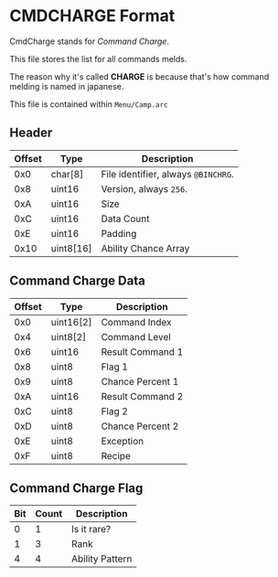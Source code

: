 # CMDCHARGE Format

CmdCharge stands for *Command Charge*.

This file stores the list for all commands melds.

The reason why it's called **CHARGE** is because that's how command melding is named in japanese.

This file is contained within `Menu/Camp.arc`


## Header
| Offset | Type  | Description
|--------|-------|------------
| 0x0     | char[8]   | File identifier, always `@BINCHRG`.
| 0x8     | uint16  | Version, always `256`.
| 0xA     | uint16  | Size
| 0xC     | uint16  | Data Count
| 0xE     | uint16  | Padding
| 0x10    | uint8[16]  | Ability Chance Array

## Command Charge Data
| Offset | Type  | Description
|--------|-------|------------
| 0x0     | uint16[2]   | Command Index
| 0x4     | uint8[2]   | Command Level
| 0x6     | uint16   | Result Command 1
| 0x8     | uint8   | Flag 1
| 0x9     | uint8   | Chance Percent 1
| 0xA     | uint16   | Result Command 2
| 0xC     | uint8   | Flag 2
| 0xD     | uint8   | Chance Percent 2
| 0xE     | uint8   | Exception
| 0xF     | uint8   | Recipe

## Command Charge Flag
| Bit | Count  | Description
|--------|-------|------------
| 0     | 1   | Is it rare?
| 1     | 3   | Rank
| 4     | 4   | Ability Pattern